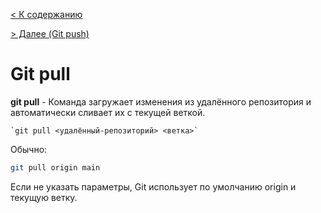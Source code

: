 
[< К содержанию](readme.md) 

[ > Далее (Git push)](./push.md)


 # Git pull

**git pull** - Команда загружает изменения из удалённого репозитория и автоматически сливает их с текущей веткой. 

 


```bash=
`git pull <удалённый-репозиторий> <ветка>`
```
Обычно:

```bash
git pull origin main
```
Если не указать параметры, Git использует по умолчанию origin и текущую ветку.